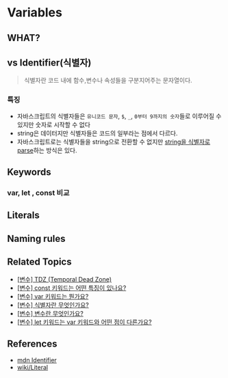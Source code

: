 # Variables

## WHAT?

## vs Identifier(식별자)

> 식별자란 코드 내에 함수,변수나 속성들을 구분지어주는 문자열이다.

### 특징

- 자바스크립트의 식별자들은 `유니코드 문자`, `$`, `_`, `0부터 9까지의 숫자`들로 이루어질 수 있지만 숫자로 시작할 수 없다
- string은 데이터지만 식별자들은 코드의 일부라는 점에서 다르다.
- 자바스크립트로는 식별자들을 string으로 전환할 수 없지만 [string을 식별자로 parse]()하는 방식은 있다.

## Keywords

### var, let , const 비교

## Literals

## Naming rules

## Related Topics

- [[변수] TDZ (Temporal Dead Zone)](https://github.com/Pyotato/tech_interview/blob/JS/variable/TDZ.md)
- [[변수] const 키워드는 어떤 특징이 있나요?]()
- [[변수] var 키워드는 뭔가요?]()
- [[변수] 식별자란 무엇인가요?](https://github.com/Pyotato/tech_interview/blob/JS/variable/variables.md#vs-identifier%EC%8B%9D%EB%B3%84%EC%9E%90)
- [[변수] 변수란 무엇인가요?]()
- [[변수] let 키워드는 var 키워드와 어떤 점이 다른가요?]()

## References

- [mdn Identifier](https://developer.mozilla.org/en-US/docs/Glossary/Identifier)
- [wiki/Literal](<https://en.wikipedia.org/wiki/Literal_(computer_programming)>)
